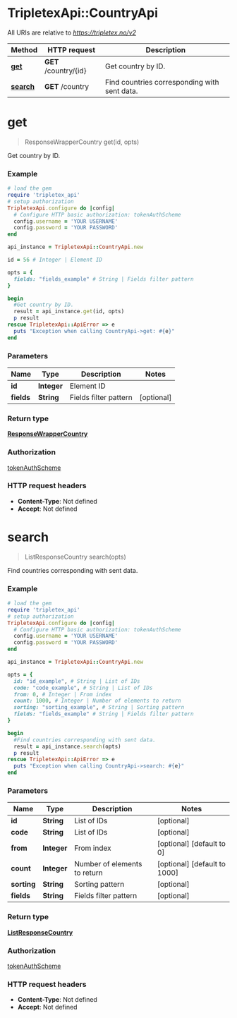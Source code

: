 # TripletexApi::CountryApi

All URIs are relative to *https://tripletex.no/v2*

Method | HTTP request | Description
------------- | ------------- | -------------
[**get**](CountryApi.md#get) | **GET** /country/{id} | Get country by ID.
[**search**](CountryApi.md#search) | **GET** /country | Find countries corresponding with sent data.


# **get**
> ResponseWrapperCountry get(id, opts)

Get country by ID.



### Example
```ruby
# load the gem
require 'tripletex_api'
# setup authorization
TripletexApi.configure do |config|
  # Configure HTTP basic authorization: tokenAuthScheme
  config.username = 'YOUR USERNAME'
  config.password = 'YOUR PASSWORD'
end

api_instance = TripletexApi::CountryApi.new

id = 56 # Integer | Element ID

opts = { 
  fields: "fields_example" # String | Fields filter pattern
}

begin
  #Get country by ID.
  result = api_instance.get(id, opts)
  p result
rescue TripletexApi::ApiError => e
  puts "Exception when calling CountryApi->get: #{e}"
end
```

### Parameters

Name | Type | Description  | Notes
------------- | ------------- | ------------- | -------------
 **id** | **Integer**| Element ID | 
 **fields** | **String**| Fields filter pattern | [optional] 

### Return type

[**ResponseWrapperCountry**](ResponseWrapperCountry.md)

### Authorization

[tokenAuthScheme](../README.md#tokenAuthScheme)

### HTTP request headers

 - **Content-Type**: Not defined
 - **Accept**: Not defined



# **search**
> ListResponseCountry search(opts)

Find countries corresponding with sent data.



### Example
```ruby
# load the gem
require 'tripletex_api'
# setup authorization
TripletexApi.configure do |config|
  # Configure HTTP basic authorization: tokenAuthScheme
  config.username = 'YOUR USERNAME'
  config.password = 'YOUR PASSWORD'
end

api_instance = TripletexApi::CountryApi.new

opts = { 
  id: "id_example", # String | List of IDs
  code: "code_example", # String | List of IDs
  from: 0, # Integer | From index
  count: 1000, # Integer | Number of elements to return
  sorting: "sorting_example", # String | Sorting pattern
  fields: "fields_example" # String | Fields filter pattern
}

begin
  #Find countries corresponding with sent data.
  result = api_instance.search(opts)
  p result
rescue TripletexApi::ApiError => e
  puts "Exception when calling CountryApi->search: #{e}"
end
```

### Parameters

Name | Type | Description  | Notes
------------- | ------------- | ------------- | -------------
 **id** | **String**| List of IDs | [optional] 
 **code** | **String**| List of IDs | [optional] 
 **from** | **Integer**| From index | [optional] [default to 0]
 **count** | **Integer**| Number of elements to return | [optional] [default to 1000]
 **sorting** | **String**| Sorting pattern | [optional] 
 **fields** | **String**| Fields filter pattern | [optional] 

### Return type

[**ListResponseCountry**](ListResponseCountry.md)

### Authorization

[tokenAuthScheme](../README.md#tokenAuthScheme)

### HTTP request headers

 - **Content-Type**: Not defined
 - **Accept**: Not defined



